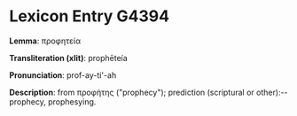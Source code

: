 # Lexicon Entry G4394

**Lemma**: προφητεία

**Transliteration (xlit)**: prophēteía

**Pronunciation**: prof-ay-ti'-ah

**Description**:
from προφήτης ("prophecy"); prediction (scriptural or other):--prophecy, prophesying.
